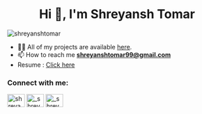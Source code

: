 <h1 align="center">Hi 👋, I'm Shreyansh Tomar</h1>
<p align="left"> <img src="https://komarev.com/ghpvc/?username=shreyanshtomar&label=Profile%20views&color=0e75b6&style=flat" alt="shreyanshtomar" /> </p>

- 👨‍💻 All of my projects are available [here](https://github.com/shreyanshtomar?tab=repositories).
- 📫 How to reach me **shreyanshtomar99@gmail.com**
- Resume : [Click here](https://bit.ly/shreyansh_resume)

<h3 align="left">Connect with me:</h3>
<p align="left">
<a href="https://linkedin.com/in/shreyansh-tomar" target="blank"><img align="center" src="https://raw.githubusercontent.com/rahuldkjain/github-profile-readme-generator/master/src/images/icons/Social/linked-in-alt.svg" alt="shreyansh-tomar" height="30" width="40" /></a>
<a href="https://instagram.com/_shreyansh_tomar" target="blank"><img align="center" src="https://raw.githubusercontent.com/rahuldkjain/github-profile-readme-generator/master/src/images/icons/Social/instagram.svg" alt="_shreyansh_tomar" height="30" width="40" /></a>
  <a href="https://twitter.com/_shreyanshtomar" target="blank"><img align="center" src="https://raw.githubusercontent.com/rahuldkjain/github-profile-readme-generator/master/src/images/icons/Social/twitter.svg" alt="_shreyanshtomar" height="30" width="40" /></a>
</p>




